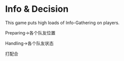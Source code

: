 # Info & Decision

This game puts high loads of Info-Gathering on players.

Preparing→各个队友位置

Handling→各个队友状态

打配合



